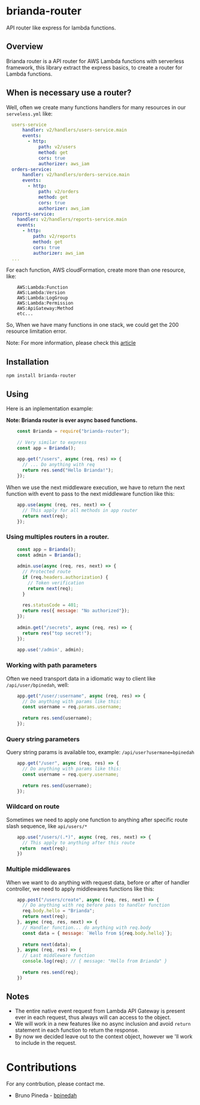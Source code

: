 # brianda-router
API router like express for lambda functions.

## Overview
Brianda router is a API router for AWS Lambda functions with serverless framework, this library extract the express basics, to create a router for Lambda functions.

## When is necessary use a router?
Well, often we create many functions handlers for many resources in our ```serveless.yml``` like:

```yaml
  users-service
      handler: v2/handlers/users-service.main
      events:
        - http:
            path: v2/users
            method: get
            cors: true
            authorizer: aws_iam
  orders-service:
      handler: v2/handlers/orders-service.main
      events:
        - http:
            path: v2/orders
            method: get
            cors: true
            authorizer: aws_iam
  reports-service:
    handler: v2/handlers/reports-service.main
    events:
      - http:
          path: v2/reports
          method: get
          cors: true
          authorizer: aws_iam
  ...
```
For each function, AWS cloudFormation, create more than one resource, like:

```
    AWS:Lambda:Function
    AWS:Lambda:Version
    AWS:Lambda:LogGroup
    AWS:Lambda:Permission
    AWS:ApiGateway:Method
    etc...
```
So, When we have many functions in one stack, we could get the 200 resource limitation error.

Note: For more information, please check this [article](https://serverless.com/blog/serverless-workaround-cloudformation-200-resource-limit/)

## Installation
```text
npm install brianda-router
```

## Using

Here is an inplementation example:

**Note: Brianda router is ever async based functions.**
```js
    const Brianda = require("brianda-router");
    
    // Very similar to express
    const app = Brianda();
    
    app.get("/users", async (req, res) => {
      // ... Do anything with req
      return res.send("Hello Brianda!");
    });
```

When we use the next middleware execution, we have to return the next function with event to pass to the next middleware function like this:
```js
    app.use(async (req, res, next) => {
      // This apply for all methods in app router
      return next(req);
    });
```

### Using multiples routers in a router.
```js
    const app = Brianda();
    const admin = Brianda();
    
    admin.use(async (req, res, next) => {
      // Protected route
      if (req.headers.authorization) {
        // Token verification
        return next(req);
      }
      
      res.statusCode = 401;
      return res({ message: "No authorized"});
    });
    
    admin.get("/secrets", async (req, res) => {
      return res("top secret!");
    });
    
    app.use('/admin', admin);
```

### Working with path parameters
Often we need transport data in a idiomatic way to client like ```/api/user/bpinedah```, well:
```js
    app.get("/user/:username", async (req, res) => {
      // Do anything with params like this:
      const username = req.params.username;
      
      return res.send(username);
    });
```

### Query string parameters
Query string params is available too, example: ```/api/user?usermane=bpinedah```
```js
    app.get("/user", async (req, res) => {
      // Do anything with params like this:
      const username = req.query.username;
      
      return res.send(username);
    });
```

### Wildcard on route
Sometimes we need to apply one function to anything after specific route slash sequence, like ```api/users/*```
```js
    app.use("/users/(.*)", async (req, res, next) => {
      // This apply to anything after this route
     return  next(req);
    })
```

### Multiple middlewares
When we want to do anything with request data, before or after of handler controller, we need to apply middlewares functions like this:
```js
    app.post("/users/create", async (req, res, next) => {
      // Do anything with req before pass to handler function
      req.body.hello = "Brianda";
      return next(req);
    }, async (req, res, next) => {
      // Handler function... do anything with req.body
      const data = { message: `Hello from ${req.body.hello}`};
      
      return next(data);
    }, async (req, res) => {
      // Last middleware function
      console.log(req); // { message: "Hello from Brianda" }
      
      return res.send(req);
    })
```

## Notes

 - The entire native event request from Lambda API Gateway is present ever in each request, thus always will can access to the object.
 - We will work in a new features like no async inclusion and avoid ```return``` statement in each function to return the response.
 - By now we decided leave out to the context object, however we 'll work to include in the request.
 
 # Contributions
 
 For any contrbution, please contact me.
 - Bruno Pineda - [bpinedah](https://github.com/bpinedah)
 